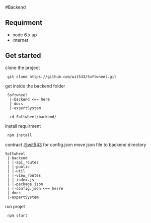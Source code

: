 #Backend

## Requirment
 - node 6.x up
 - internet
 
## Get started

 clone the project
```
 git clone https://github.com/wit543/Softwheel.git
```
 get inside the backend folder
```
 Softwheel
  |-backend <== here
  |-docs
  |-expertSystem
  
  cd Softwheel/backend/
```
 install requirment
 ```javascript
  npm install
 ```
 contract [@wit543]() for config.json
 move json file to backend directory
 ```
 Softwheel
  |-backend 
  | |-api_routes
  | |-public
  | |-util
  | |-view_routes
  | |-index.js
  | |-package.json
  | |-config.json <== herre
  |-docs
  |-expertSystem
```
 run projet
 ```
  npm start
 ```
